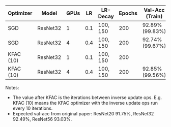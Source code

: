 | Optimizer | Model    | GPUs | LR    | LR-Decay | Epochs | Val-Acc (Train) | t/epoch  | time    |
|-----------|----------|------|-------|----------|--------|-----------------|----------|---------|
| SGD       | ResNet32 | 1    | 0.1   | 100, 150 | 200    | 92.89% (99.83%) | 00:27.50 | 1:45:22 |
| SGD       | ResNet32 | 4    | 0.4   | 100, 150 | 200    | 92.74% (99.67%) | 00:08.50 | 0:33:22 |
| KFAC (10) | ResNet32 | 1    | 0.1   | 100, 150 | 200    |                 | 01:20.00 |         |
| KFAC (10) | ResNet32 | 4    | 0.4   | 100, 150 | 200    | 92.85% (99.56%) | 00:16:00 | 0:57:46 |

Notes:
- The value after KFAC is the iterations between inverse update ops. E.g. KFAC (10) means the KFAC optimizer with the inverse update ops run every 10 iterations.
- Expected val-acc from original paper: ResNet20 91.75%, ResNet32 92.49%, ResNet56 93.03%.
